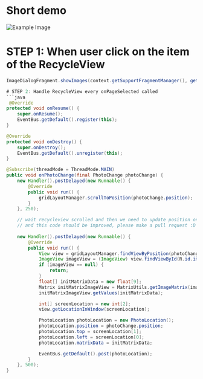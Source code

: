 # Short demo
![Example Image](https://raw.github.com/thanhniencung/ImageBrowser/master/demo.gif)

# STEP 1: When user click on the item of the RecycleView 
```java
ImageDialogFragment.showImages(context.getSupportFragmentManager(), getAdapterPosition(), imageView, imageList);

# STEP 2: Handle RecycleView every onPageSelected called
```java
 @Override
protected void onResume() {
    super.onResume();
    EventBus.getDefault().register(this);
}

@Override
protected void onDestroy() {
    super.onDestroy();
    EventBus.getDefault().unregister(this);
}

@Subscribe(threadMode = ThreadMode.MAIN)
public void onPhotoChange(final PhotoChange photoChange) {
    new Handler().postDelayed(new Runnable() {
        @Override
        public void run() {
            gridLayoutManager.scrollToPosition(photoChange.position);
        }
    }, 250);

    // wait recycleview scrolled and then we need to update position on the screen for the current image
    // and this code should be improved, please make a pull request :D 
    
    new Handler().postDelayed(new Runnable() {
        @Override
        public void run() {
            View view = gridLayoutManager.findViewByPosition(photoChange.position);
            ImageView imageView = (ImageView) view.findViewById(R.id.image);
            if (imageView == null) {
                return;
            }
            float[] initMatrixData = new float[9];
            Matrix initMatrixImageView = MatrixUtils.getImageMatrix(imageView);
            initMatrixImageView.getValues(initMatrixData);

            int[] screenLocation = new int[2];
            view.getLocationInWindow(screenLocation);

            PhotoLocation photoLocation = new PhotoLocation();
            photoLocation.position = photoChange.position;
            photoLocation.top = screenLocation[1];
            photoLocation.left = screenLocation[0];
            photoLocation.matrixData = initMatrixData;

            EventBus.getDefault().post(photoLocation);
        }
    }, 500);
}

